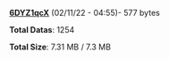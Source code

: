 [**6DYZ1qcX**](/data/6DYZ1qcX.txt) (02/11/22 - 04:55)- 577 bytes

**Total Datas**: 1254

**Total Size**: 7.31 MB / 7.3 MB